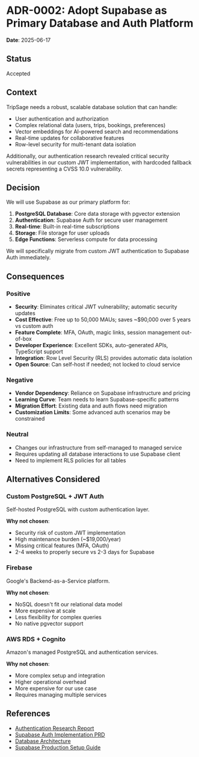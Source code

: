# ADR-0002: Adopt Supabase as Primary Database and Auth Platform

**Date**: 2025-06-17

## Status

Accepted

## Context

TripSage needs a robust, scalable database solution that can handle:

- User authentication and authorization
- Complex relational data (users, trips, bookings, preferences)
- Vector embeddings for AI-powered search and recommendations
- Real-time updates for collaborative features
- Row-level security for multi-tenant data isolation

Additionally, our authentication research revealed critical security vulnerabilities in our custom JWT implementation, with hardcoded fallback secrets representing a CVSS 10.0 vulnerability.

## Decision

We will use Supabase as our primary platform for:

1. **PostgreSQL Database**: Core data storage with pgvector extension
2. **Authentication**: Supabase Auth for secure user management
3. **Real-time**: Built-in real-time subscriptions
4. **Storage**: File storage for user uploads
5. **Edge Functions**: Serverless compute for data processing

We will specifically migrate from custom JWT authentication to Supabase Auth immediately.

## Consequences

### Positive

- **Security**: Eliminates critical JWT vulnerability; automatic security updates
- **Cost Effective**: Free up to 50,000 MAUs; saves ~$90,000 over 5 years vs custom auth
- **Feature Complete**: MFA, OAuth, magic links, session management out-of-box
- **Developer Experience**: Excellent SDKs, auto-generated APIs, TypeScript support
- **Integration**: Row Level Security (RLS) provides automatic data isolation
- **Open Source**: Can self-host if needed; not locked to cloud service

### Negative

- **Vendor Dependency**: Reliance on Supabase infrastructure and pricing
- **Learning Curve**: Team needs to learn Supabase-specific patterns
- **Migration Effort**: Existing data and auth flows need migration
- **Customization Limits**: Some advanced auth scenarios may be constrained

### Neutral

- Changes our infrastructure from self-managed to managed service
- Requires updating all database interactions to use Supabase client
- Need to implement RLS policies for all tables

## Alternatives Considered

### Custom PostgreSQL + JWT Auth

Self-hosted PostgreSQL with custom authentication layer.

**Why not chosen**: 
- Security risk of custom JWT implementation
- High maintenance burden (~$19,000/year)
- Missing critical features (MFA, OAuth)
- 2-4 weeks to properly secure vs 2-3 days for Supabase

### Firebase

Google's Backend-as-a-Service platform.

**Why not chosen**: 
- NoSQL doesn't fit our relational data model
- More expensive at scale
- Less flexibility for complex queries
- No native pgvector support

### AWS RDS + Cognito

Amazon's managed PostgreSQL and authentication services.

**Why not chosen**: 
- More complex setup and integration
- Higher operational overhead
- More expensive for our use case
- Requires managing multiple services

## References

- [Authentication Research Report](../10_RESEARCH/auth/authentication-research-report-2025.md)
- [Supabase Auth Implementation PRD](../10_RESEARCH/auth/supabase-auth-implementation-prd.md)
- [Database Architecture](../03_ARCHITECTURE/DATABASE_ARCHITECTURE.md)
- [Supabase Production Setup Guide](../01_GETTING_STARTED/SUPABASE_PRODUCTION_SETUP.md)